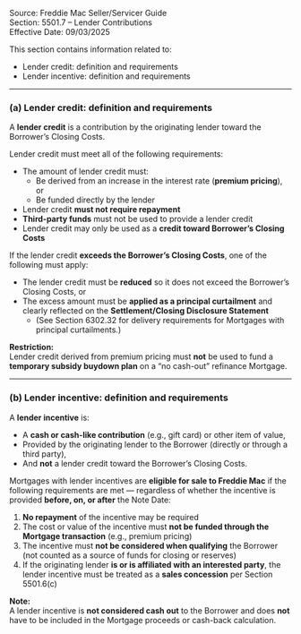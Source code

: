 Source: Freddie Mac Seller/Servicer Guide  
Section: 5501.7 – Lender Contributions  
Effective Date: 09/03/2025  

This section contains information related to:
- Lender credit: definition and requirements  
- Lender incentive: definition and requirements  

---

### (a) Lender credit: definition and requirements
A **lender credit** is a contribution by the originating lender toward the Borrower’s Closing Costs.  

Lender credit must meet all of the following requirements:
- The amount of lender credit must:
  - Be derived from an increase in the interest rate (**premium pricing**), or  
  - Be funded directly by the lender  
- Lender credit **must not require repayment**  
- **Third-party funds** must not be used to provide a lender credit  
- Lender credit may only be used as a **credit toward Borrower’s Closing Costs**

If the lender credit **exceeds the Borrower’s Closing Costs**, one of the following must apply:
- The lender credit must be **reduced** so it does not exceed the Borrower’s Closing Costs, or  
- The excess amount must be **applied as a principal curtailment** and clearly reflected on the **Settlement/Closing Disclosure Statement**  
  - (See Section 6302.32 for delivery requirements for Mortgages with principal curtailments.)

**Restriction:**  
Lender credit derived from premium pricing must **not** be used to fund a **temporary subsidy buydown plan** on a “no cash-out” refinance Mortgage.  

---

### (b) Lender incentive: definition and requirements
A **lender incentive** is:
- A **cash or cash-like contribution** (e.g., gift card) or other item of value,  
- Provided by the originating lender to the Borrower (directly or through a third party),  
- And **not** a lender credit toward the Borrower’s Closing Costs.  

Mortgages with lender incentives are **eligible for sale to Freddie Mac** if the following requirements are met — regardless of whether the incentive is provided **before, on, or after** the Note Date:

1. **No repayment** of the incentive may be required  
2. The cost or value of the incentive must **not be funded through the Mortgage transaction** (e.g., premium pricing)  
3. The incentive must **not be considered when qualifying** the Borrower (not counted as a source of funds for closing or reserves)  
4. If the originating lender **is or is affiliated with an interested party**, the lender incentive must be treated as a **sales concession** per Section 5501.6(c)  

**Note:**  
A lender incentive is **not considered cash out** to the Borrower and does **not** have to be included in the Mortgage proceeds or cash-back calculation.  
